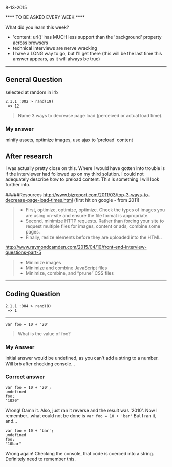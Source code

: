 8-13-2015

**** TO BE ASKED EVERY WEEK ****

What did you learn this week?

* 'content: url()' has MUCH less support than the 'background' property across browsers
* technical interviews are nerve wracking
* I have a LONG way to go, but I'll get there (this will be the last time this answer appears, as it will always be true)

---
## General Question 
selected at random in irb 
```
2.1.1 :002 > rand(19)
 => 12
```

>Name 3 ways to decrease page load (perceived or actual load time).

### My answer

minify assets, optimize images, use ajax to 'preload' content

## After research

I was actually pretty close on this. Where I would have gotten into trouble is if the interviewer had followed up on my third solution. I could not adequately describe _how_ to preload content. This is something I will look further into.

#####Resources
http://www.bizreport.com/2011/03/top-3-ways-to-decrease-page-load-times.html (first hit on google - from 2011)
 > * First, optimize, optimize, optimize. Check the types of images you are using on-site and ensure the file format is appropriate. 
 > * Second, minimize HTTP requests. Rather than forcing your site to request multiple files for images, content or ads, combine some pages.
 > * Finally, resize elements before they are uploaded into the HTML.

http://www.raymondcamden.com/2015/04/10/front-end-interview-questions-part-5 
 > * Minimize images
 > * Minimize and combine JavaScript files
 > * Minimize, combine, and “prune” CSS files


 
  

---
## Coding Question
```
2.1.1 :004 > rand(8)
 => 1 
``` 
---
```
var foo = 10 + '20'
```

>What is the value of foo?

### My Answer
initial answer would be undefined, as you can't add a string to a number. Will brb after checking console...

### Correct answer
```
var foo = 10 + '20';
undefined
foo;
"1020"
```

Wrong! Damn it. Also, just ran it reverse and the result was '2010'. Now I remember...what could not be done is `var foo = 10 + 'bar'` 
But I ran it, and...
```
var foo = 10 + 'bar';
undefined
foo;
"10bar"
```
Wrong again! Checking the console, that code is coerced into a string. Definitely need to remember this.

